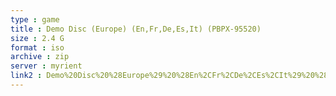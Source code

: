 ```yaml
---
type : game
title : Demo Disc (Europe) (En,Fr,De,Es,It) (PBPX-95520)
size : 2.4 G
format : iso
archive : zip
server : myrient
link2 : Demo%20Disc%20%28Europe%29%20%28En%2CFr%2CDe%2CEs%2CIt%29%20%28PBPX-95520%29
---
```

